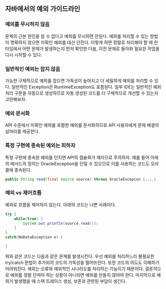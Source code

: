 ## 자바에서의 예외 가이드라인

### 예외를 무시하지 않음

문제의 근본 원인을 알 수 없다고 예외를 무시하면 안된다. 예외를 처리할 수 있는 방법이 명확하지 않으면 미확인 예외를 대신 던진다. 이렇게 하면 정말로 처리해야 할 때 런타임에서 어떤 문제가 발생하는지 먼저 확인한 다음, 이전 문제로 돌아와 필요한 작업을 다시 시작할 수 있다.

### 일반적인 예외는 잡지 않음

가능한 구체적으로 예외를 잡으면 가독성이 높아지고 더 세밀하게 예외를 처리할 수 있다. 일반적인 Exception은 RuntimeException도 포함된다. 일부 IDE는 일반적인 예외 처리 구문을 자동으로 생성하므로 자동 생성된 코드를 더 구체적으로 개선할 수 있는지 고민해보자.

### 예외 문서화

API 수준에서 미확인 예외를 포함한 예외를 문서화하므로 API 사용자에게 문제 해결의 실마리를 제공한다. 

### 특정 구현에 종속된 예외는 피하자

특정 구현에 종속된 예외를 던지면 API의 캡슐화가 깨지므로 주의하자. 예를 들어 아래의 메서드의 정의는 OracleException을 던질 수 있으므로 이를 사용하는 코드도 오라클에 종속된다.

```java
public String read(final Source source) throws OracleExcepion {....}
```

### 예외 vs 제어흐름

예외로 흐름을 제어하지 않는다. 아래의 코드는 나쁜 사례이다.

```java
try {
    while(true) {
        System.out.println(source.read());
    }
}
catch(NoDataException e) {

}
```

위와 같은 코드는 다음과 같은 문제를 발생시킨다. 우선 예외를 처리하느라 불필요한 try/catch 문법이 추가되어 코드의 가독성을 떨어뜨린다. 또한 코드의 의도도 이해하기 어려워진다. 예외는 오류와 예외적인 시나리오를 처리하는 기능이기 때문이다. 결론적으로 예외를 정말 던져야 하는 상황이 아니라면 예외를 만들지 않아야 한다. 마지막으로 예외가 발생했을 때 스택 트레이스 생성, 보존과 관련된 부담이 생긴다.